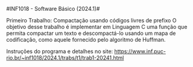 #INF1018 - Software Básico (2024.1)#

Primeiro Trabalho:
Compactação usando códigos livres de prefixo
O objetivo desse trabalho é implementar em Linguagem C uma função que permita compactar um texto e descompactá-lo usando um mapa de codificação, como aquele fornecido pelo algoritmo de Huffman.

Instruções do programa e detalhes no site:  <https://www.inf.puc-rio.br/~inf1018/2024.1/trabs/t1/trab1-20241.html>


